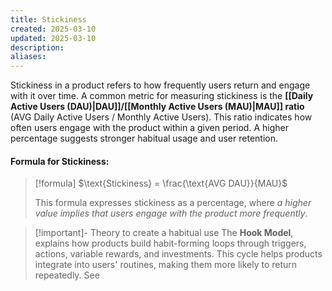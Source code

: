 ```yaml
---
title: Stickiness
created: 2025-03-10
updated: 2025-03-10
description: 
aliases: 
---
```


Stickiness in a product refers to how frequently users return and engage with it over time. A common metric for measuring stickiness is the **[[Daily Active Users (DAU)|DAU]]/[[Monthly Active Users (MAU)|MAU]] ratio** (AVG Daily Active Users / Monthly Active Users). This ratio indicates how often users engage with the product within a given period. A higher percentage suggests stronger habitual usage and user retention.

#### Formula for Stickiness:
> [!formula] 
> $\text{Stickiness} = \frac{\text{AVG DAU}}{MAU}$
> 
> This formula expresses stickiness as a percentage, where *a higher value implies that users engage with the product more frequently*.

>[!important]- Theory to create a habitual use
> The **Hook Model**, explains how products build habit-forming loops through triggers, actions, variable rewards, and investments. This cycle helps products integrate into users' routines, making them more likely to return repeatedly.
> See 